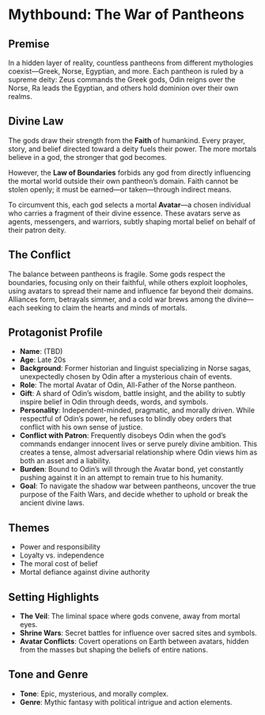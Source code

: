 # Mythbound: The War of Pantheons

## Premise
In a hidden layer of reality, countless pantheons from different mythologies coexist—Greek, Norse, Egyptian, and more. Each pantheon is ruled by a supreme deity: Zeus commands the Greek gods, Odin reigns over the Norse, Ra leads the Egyptian, and others hold dominion over their own realms.

## Divine Law
The gods draw their strength from the **Faith** of humankind. Every prayer, story, and belief directed toward a deity fuels their power. The more mortals believe in a god, the stronger that god becomes. 

However, the **Law of Boundaries** forbids any god from directly influencing the mortal world outside their own pantheon’s domain. Faith cannot be stolen openly; it must be earned—or taken—through indirect means.

To circumvent this, each god selects a mortal **Avatar**—a chosen individual who carries a fragment of their divine essence. These avatars serve as agents, messengers, and warriors, subtly shaping mortal belief on behalf of their patron deity.

## The Conflict
The balance between pantheons is fragile. Some gods respect the boundaries, focusing only on their faithful, while others exploit loopholes, using avatars to spread their name and influence far beyond their domains. Alliances form, betrayals simmer, and a cold war brews among the divine—each seeking to claim the hearts and minds of mortals.

## Protagonist Profile
- **Name**: (TBD)
- **Age**: Late 20s
- **Background**: Former historian and linguist specializing in Norse sagas, unexpectedly chosen by Odin after a mysterious chain of events.
- **Role**: The mortal Avatar of Odin, All-Father of the Norse pantheon.
- **Gift**: A shard of Odin’s wisdom, battle insight, and the ability to subtly inspire belief in Odin through deeds, words, and symbols.
- **Personality**: Independent-minded, pragmatic, and morally driven. While respectful of Odin’s power, he refuses to blindly obey orders that conflict with his own sense of justice.
- **Conflict with Patron**: Frequently disobeys Odin when the god’s commands endanger innocent lives or serve purely divine ambition. This creates a tense, almost adversarial relationship where Odin views him as both an asset and a liability.
- **Burden**: Bound to Odin’s will through the Avatar bond, yet constantly pushing against it in an attempt to remain true to his humanity.
- **Goal**: To navigate the shadow war between pantheons, uncover the true purpose of the Faith Wars, and decide whether to uphold or break the ancient divine laws.

## Themes
- Power and responsibility
- Loyalty vs. independence
- The moral cost of belief
- Mortal defiance against divine authority

## Setting Highlights
- **The Veil**: The liminal space where gods convene, away from mortal eyes.
- **Shrine Wars**: Secret battles for influence over sacred sites and symbols.
- **Avatar Conflicts**: Covert operations on Earth between avatars, hidden from the masses but shaping the beliefs of entire nations.

## Tone and Genre
- **Tone**: Epic, mysterious, and morally complex.
- **Genre**: Mythic fantasy with political intrigue and action elements.
